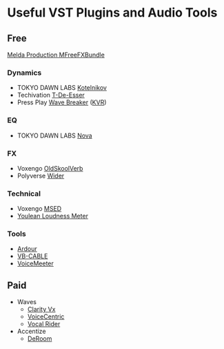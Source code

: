 # Useful VST Plugins and Audio Tools

## Free

[Melda Production MFreeFXBundle](https://www.meldaproduction.com/MFreeFxBundle)

### Dynamics

* TOKYO DAWN LABS [Kotelnikov](https://www.tokyodawn.net/tdr-kotelnikov/)
* Techivation [T-De-Esser](https://techivation.com/t-de-esser-plus/)
* Press Play [Wave Breaker](https://pressplay-music.com/wave-breaker/) ([KVR](https://www.kvraudio.com/product/wave-breaker-by-press-play))

### EQ

* TOKYO DAWN LABS [Nova](https://www.tokyodawn.net/tdr-nova/)

### FX

* Voxengo [OldSkoolVerb](https://www.voxengo.com/product/oldskoolverb/)
* Polyverse [Wider](https://polyversemusic.com/products/wider/)

### Technical

* Voxengo [MSED](https://www.voxengo.com/product/msed/)
* [Youlean Loudness Meter](https://youlean.co/youlean-loudness-meter/)


### Tools

* [Ardour](https://ardour.org/)
* [VB-CABLE](https://vb-audio.com/Cable/)
* [VoiceMeeter](https://vb-audio.com/Voicemeeter/)



## Paid

* Waves
  * [Clarity Vx](https://www.waves.com/plugins/clarity-vx)
  * [VoiceCentric](https://www.waves.com/plugins/greg-wells-voicecentric)
  * [Vocal Rider](https://www.waves.com/plugins/vocal-rider)
* Accentize
  * [DeRoom](https://www.accentize.com/deroom/)

